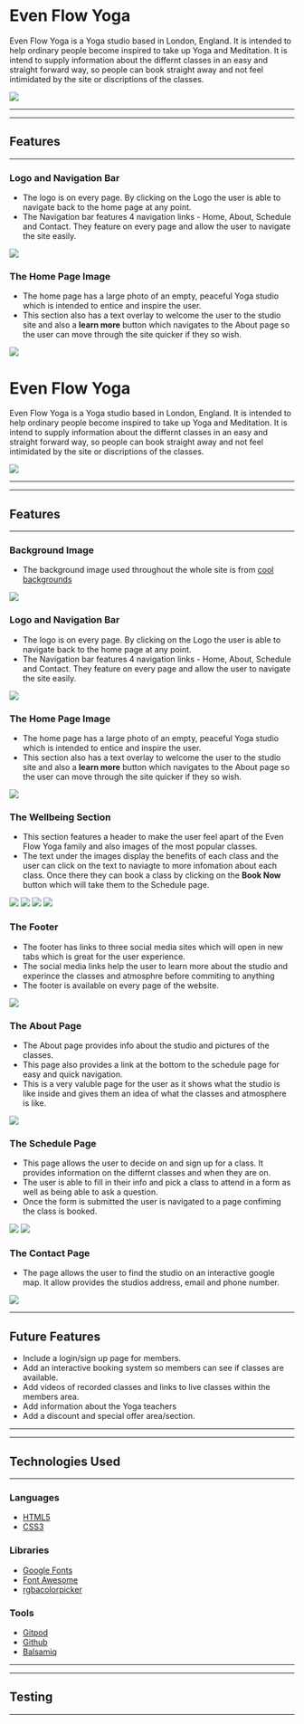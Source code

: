 # Even Flow Yoga
Even Flow Yoga is a Yoga studio based in London, England. It is intended to help ordinary people become inspired to take up Yoga and Meditation. It is intend to supply information about the differnt classes in an easy and straight forward way, so people can book straight away and not feel intimidated by the site or discriptions of the classes.

<img src="assets/images/evenflow.png">

-----
-----
## Features
-----
###  Logo and Navigation Bar
* The logo is on every page. By clicking on the Logo the user is able to navigate back to the home page at any point.
* The Navigation bar features 4 navigation links - Home, About, Schedule and Contact. They feature on every page and allow the user to navigate the site easily.

<img src="assets/images/Screenshot of nav bar.png">

### The Home Page Image 
* The home page has a large photo of an empty, peaceful Yoga studio which is intended to entice and inspire the user.
* This section also has a text overlay to welcome the user to the studio site and also a **learn more** button which navigates to the About page so the user can move through the site quicker if they so wish.

<img src="assets/images/Screenshot of EFYoga Studio.png">

# Even Flow Yoga
Even Flow Yoga is a Yoga studio based in London, England. It is intended to help ordinary people become inspired to take up Yoga and Meditation. It is intend to supply information about the differnt classes in an easy and straight forward way, so people can book straight away and not feel intimidated by the site or discriptions of the classes.

<img src="assets/images/evenflow.png">

-----
-----
## Features
-----
### Background Image

* The background image used throughout the whole site is from [cool backgrounds](https://coolbackgrounds.io)

<img src="assets/images/cool-background.png">

###  Logo and Navigation Bar
* The logo is on every page. By clicking on the Logo the user is able to navigate back to the home page at any point.
* The Navigation bar features 4 navigation links - Home, About, Schedule and Contact. They feature on every page and allow the user to navigate the site easily.

<img src="assets/images/Screenshot of nav bar.png">

### The Home Page Image 
* The home page has a large photo of an empty, peaceful Yoga studio which is intended to entice and inspire the user.
* This section also has a text overlay to welcome the user to the studio site and also a **learn more** button which navigates to the About page so the user can move through the site quicker if they so wish.

<img src="assets/images/Screenshot of EFYoga Studio.png">

### The Wellbeing Section
* This section features a header to make the user feel apart of the Even Flow Yoga family and also images of the most popular classes.
* The text under the images display the benefits of each class and the user can click on the text to naviagte to more infomation about each class. Once there they can book a class by clicking on the **Book Now** button which will take them to the Schedule page.

<img src="assets/images/Screenshot of wellbeing section.png">

<img src="assets/images/Screenshot beginners.png">

<img src="assets/images/Screenshot ash.png">

<img src="assets/images/Screenshot medi.png">

### The Footer
* The footer has links to three social media sites which will open in new tabs which is great for the user experience.
* The social media links help the user to learn more about the studio and experince the classes and atmosphre before commiting to anything
* The footer is available on every page of the website.

<img src="assets/images/Screenshot social media.png">

### The About Page
* The About page provides info about the studio and pictures of the classes.
* This page also provides a link at the bottom to the schedule page for easy and quick navigation.
* This is a very valuble page for the user as it shows what the studio is like inside and gives them an idea of what the classes and atmosphere is like.

<img src="assets/images/Screenshot about.png">

### The Schedule Page
* This page allows the user to decide on and sign up for a class. It provides information on the differnt classes and when they are on.
* The user is able to fill in their info and pick a class to attend in a form as well as being able to ask a question.
* Once the form is submitted the user is navigated to a page confiming the class is booked.

<img src="assets/images/Screenshot sched.png">

<img src="assets/images/Screenshot book.png">

### The Contact Page
* The page allows the user to find the studio on an interactive google map. It allow provides the studios address, email and phone number.

<img src="assets/images/Screenshot contact.png">

------
## Future Features
* Include a login/sign up page for members.
* Add an interactive booking system so members can see if classes are available.
* Add videos of recorded classes and links to live classes within the members area.
* Add information about the Yoga teachers
* Add a discount and special offer area/section.
-----
-----
## Technologies Used
------
### Languages
* [HTML5](https://en.wikipedia.org/wiki/HTML5)
* [CSS3](https://en.wikipedia.org/wiki/CSS)

### Libraries
* [Google Fonts](https://fonts.google.com/)
* [Font Awesome](https://fontawesome.com/)
* [rgbacolorpicker](https://rgbacolorpicker.com/)

### Tools
* [Gitpod](https://www.gitpod.io/)
* [Github](https://github.com/)
* [Balsamiq](https://balsamiq.com/)

-------
--------
## Testing
------
